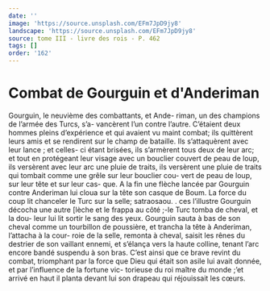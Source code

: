 ```yaml
---
date: ''
image: 'https://source.unsplash.com/EFm7JpD9jy8'
landscape: 'https://source.unsplash.com/EFm7JpD9jy8'
source: tome III - livre des rois - P. 462
tags: []
order: '162'
---
```


# Combat de Gourguin et d'Anderiman

Gourguin, le neuvième des combattants, et Ande- riman, un des champions de l’armée des Turcs, s’a- vancèrent l’un contre l’autre. C’étaient deux hommes
pleins d’expérience et qui avaient vu maint combat;
ils quittèrent leurs amis et se rendirent sur le champ de bataille. Ils s’attaquèrent avec leur lance ; et celles-
ci étant brisées, ils s’armèrent tous deux de leur arc;
et tout en protégeant leur visage avec un bouclier couvert de peau de loup, ils versèrent avec leur arc une pluie de traits, ils versèrent une pluie de traits qui tombait comme une grêle sur leur bouclier cou- vert de peau de loup, sur leur tête et sur leur cas- que. A la fin une flèche lancée par Gourguin contre Anderiman lui cloua sur la tête son casque de Boum. La force du coup lit chanceler le Turc sur la selle;
satraosaou. . ces l’illustre Gourguin décocha une autre [lèche et le
frappa au côté ;-le Turc tomba de cheval, et la dou- leur lui lit sortir le sang des yeux. Gourguin sauta à bas de son cheval comme un tourbillon de poussière, et trancha la tête à Anderiman, l’attacha à la cour-
roie de la selle, remonta à cheval, saisit les rênes du destrier de son vaillant ennemi, et s’élança vers la
haute colline, tenant l’arc encore bandé suspendu à
son bras. C’est ainsi que ce brave revint du combat, triomphant par la force que Dieu qui était son asile lui avait donnée, et par l’influence de la fortune vic- torieuse du roi maître du monde ;’et arrivé en haut il
planta devant lui son drapeau qui réjouissait les cœurs.
